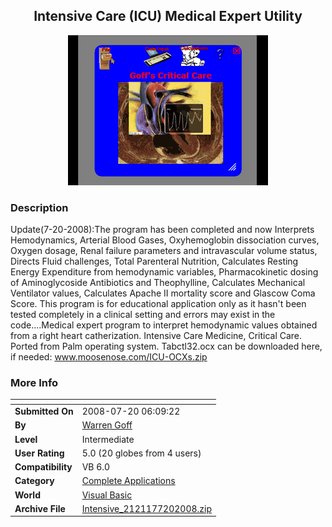 ﻿<div align="center">

## Intensive Care \(ICU\) Medical Expert Utility

<img src="PIC2008720637117490.gif">
</div>

### Description

Update(7-20-2008):The program has been completed and now Interprets Hemodynamics, Arterial Blood Gases, Oxyhemoglobin dissociation curves, Oxygen dosage, Renal failure parameters and intravascular volume status, Directs Fluid challenges, Total Parenteral Nutrition, Calculates Resting Energy Expenditure from hemodynamic variables, Pharmacokinetic dosing of Aminoglycoside Antibiotics and Theophylline, Calculates Mechanical Ventilator values, Calculates Apache II mortality score and Glascow Coma Score. This program is for educational application only as it hasn't been tested completely in a clinical setting and errors may exist in the code....Medical expert program to interpret hemodynamic values obtained from a right heart catherization. Intensive Care Medicine, Critical Care. Ported from Palm operating system. Tabctl32.ocx can be downloaded here, if needed: www.moosenose.com/ICU-OCXs.zip
 
### More Info
 


<span>             |<span>
---                |---
**Submitted On**   |2008-07-20 06:09:22
**By**             |[Warren Goff](https://github.com/Planet-Source-Code/PSCIndex/blob/master/ByAuthor/warren-goff.md)
**Level**          |Intermediate
**User Rating**    |5.0 (20 globes from 4 users)
**Compatibility**  |VB 6\.0
**Category**       |[Complete Applications](https://github.com/Planet-Source-Code/PSCIndex/blob/master/ByCategory/complete-applications__1-27.md)
**World**          |[Visual Basic](https://github.com/Planet-Source-Code/PSCIndex/blob/master/ByWorld/visual-basic.md)
**Archive File**   |[Intensive\_2121177202008\.zip](https://github.com/Planet-Source-Code/warren-goff-intensive-care-icu-medical-expert-utility__1-68966/archive/master.zip)








